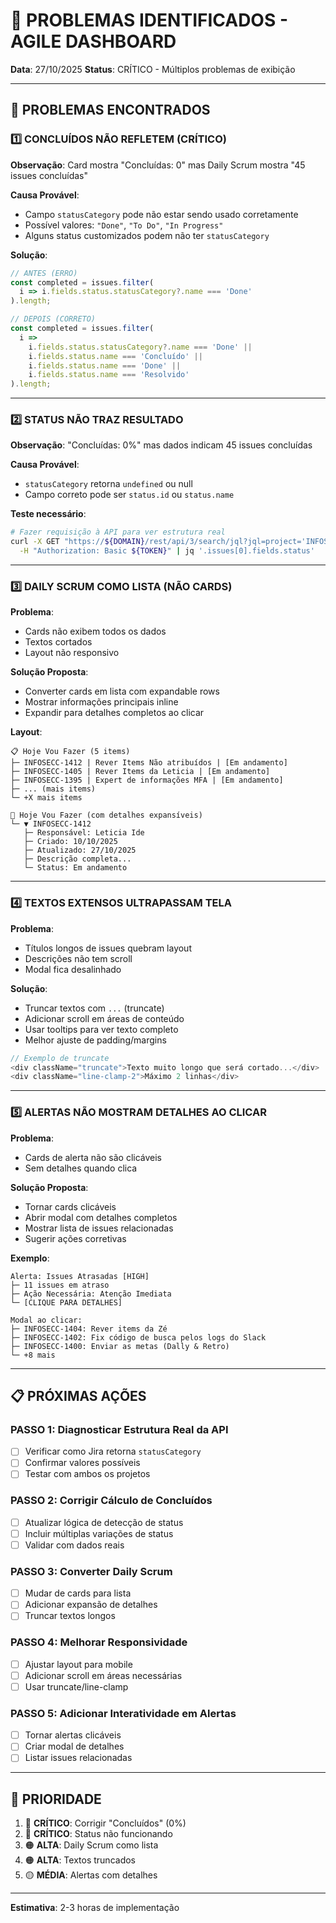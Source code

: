 # 🔴 PROBLEMAS IDENTIFICADOS - AGILE DASHBOARD

**Data**: 27/10/2025
**Status**: CRÍTICO - Múltiplos problemas de exibição

---

## 🚨 PROBLEMAS ENCONTRADOS

### 1️⃣ CONCLUÍDOS NÃO REFLETEM (CRÍTICO)

**Observação**: Card mostra "Concluídas: 0" mas Daily Scrum mostra "45 issues concluídas"

**Causa Provável**:
- Campo `statusCategory` pode não estar sendo usado corretamente
- Possível valores: `"Done"`, `"To Do"`, `"In Progress"`
- Alguns status customizados podem não ter `statusCategory`

**Solução**:
```typescript
// ANTES (ERRO)
const completed = issues.filter(
  i => i.fields.status.statusCategory?.name === 'Done'
).length;

// DEPOIS (CORRETO)
const completed = issues.filter(
  i => 
    i.fields.status.statusCategory?.name === 'Done' ||
    i.fields.status.name === 'Concluído' ||
    i.fields.status.name === 'Done' ||
    i.fields.status.name === 'Resolvido'
).length;
```

---

### 2️⃣ STATUS NÃO TRAZ RESULTADO

**Observação**: "Concluídas: 0%" mas dados indicam 45 issues concluídas

**Causa Provável**:
- `statusCategory` retorna `undefined` ou null
- Campo correto pode ser `status.id` ou `status.name`

**Teste necessário**:
```bash
# Fazer requisição à API para ver estrutura real
curl -X GET "https://${DOMAIN}/rest/api/3/search/jql?jql=project='INFOSECC'" \
  -H "Authorization: Basic ${TOKEN}" | jq '.issues[0].fields.status'
```

---

### 3️⃣ DAILY SCRUM COMO LISTA (NÃO CARDS)

**Problema**: 
- Cards não exibem todos os dados
- Textos cortados
- Layout não responsivo

**Solução Proposta**:
- Converter cards em lista com expandable rows
- Mostrar informações principais inline
- Expandir para detalhes completos ao clicar

**Layout**:
```
📋 Hoje Vou Fazer (5 items)
├─ INFOSECC-1412 | Rever Items Não atribuídos | [Em andamento]
├─ INFOSECC-1405 | Rever Items da Leticia | [Em andamento]
├─ INFOSECC-1395 | Expert de informações MFA | [Em andamento]
├─ ... (mais items)
└─ +X mais items

👥 Hoje Vou Fazer (com detalhes expansíveis)
└─ ▼ INFOSECC-1412
   ├─ Responsável: Leticia Ide
   ├─ Criado: 10/10/2025
   ├─ Atualizado: 27/10/2025
   ├─ Descrição completa...
   └─ Status: Em andamento
```

---

### 4️⃣ TEXTOS EXTENSOS ULTRAPASSAM TELA

**Problema**:
- Títulos longos de issues quebram layout
- Descrições não tem scroll
- Modal fica desalinhado

**Solução**:
- Truncar textos com `...` (truncate)
- Adicionar scroll em áreas de conteúdo
- Usar tooltips para ver texto completo
- Melhor ajuste de padding/margins

```typescript
// Exemplo de truncate
<div className="truncate">Texto muito longo que será cortado...</div>
<div className="line-clamp-2">Máximo 2 linhas</div>
```

---

### 5️⃣ ALERTAS NÃO MOSTRAM DETALHES AO CLICAR

**Problema**:
- Cards de alerta não são clicáveis
- Sem detalhes quando clica

**Solução Proposta**:
- Tornar cards clicáveis
- Abrir modal com detalhes completos
- Mostrar lista de issues relacionadas
- Sugerir ações corretivas

**Exemplo**:
```
Alerta: Issues Atrasadas [HIGH]
├─ 11 issues em atraso
├─ Ação Necessária: Atenção Imediata
└─ [CLIQUE PARA DETALHES]

Modal ao clicar:
├─ INFOSECC-1404: Rever items da Zé
├─ INFOSECC-1402: Fix código de busca pelos logs do Slack
├─ INFOSECC-1400: Enviar as metas (Dally & Retro)
└─ +8 mais
```

---

## 📋 PRÓXIMAS AÇÕES

### PASSO 1: Diagnosticar Estrutura Real da API
- [ ] Verificar como Jira retorna `statusCategory`
- [ ] Confirmar valores possíveis
- [ ] Testar com ambos os projetos

### PASSO 2: Corrigir Cálculo de Concluídos
- [ ] Atualizar lógica de detecção de status
- [ ] Incluir múltiplas variações de status
- [ ] Validar com dados reais

### PASSO 3: Converter Daily Scrum
- [ ] Mudar de cards para lista
- [ ] Adicionar expansão de detalhes
- [ ] Truncar textos longos

### PASSO 4: Melhorar Responsividade
- [ ] Ajustar layout para mobile
- [ ] Adicionar scroll em áreas necessárias
- [ ] Usar truncate/line-clamp

### PASSO 5: Adicionar Interatividade em Alertas
- [ ] Tornar alertas clicáveis
- [ ] Criar modal de detalhes
- [ ] Listar issues relacionadas

---

## 🎯 PRIORIDADE

1. 🔴 **CRÍTICO**: Corrigir "Concluídos" (0%)
2. 🔴 **CRÍTICO**: Status não funcionando
3. 🟠 **ALTA**: Daily Scrum como lista
4. 🟠 **ALTA**: Textos truncados
5. 🟡 **MÉDIA**: Alertas com detalhes

---

**Estimativa**: 2-3 horas de implementação

